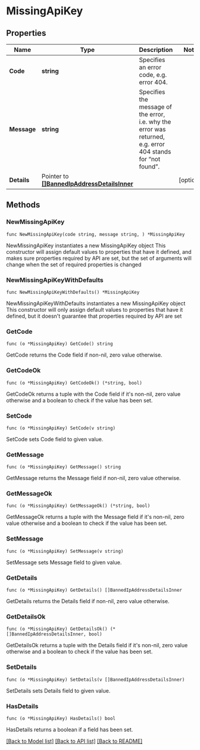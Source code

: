 # MissingApiKey

## Properties

Name | Type | Description | Notes
------------ | ------------- | ------------- | -------------
**Code** | **string** | Specifies an error code, e.g. error 404. | 
**Message** | **string** | Specifies the message of the error, i.e. why the error was returned, e.g. error 404 stands for “not found”. | 
**Details** | Pointer to [**[]BannedIpAddressDetailsInner**](BannedIpAddressDetailsInner.md) |  | [optional] 

## Methods

### NewMissingApiKey

`func NewMissingApiKey(code string, message string, ) *MissingApiKey`

NewMissingApiKey instantiates a new MissingApiKey object
This constructor will assign default values to properties that have it defined,
and makes sure properties required by API are set, but the set of arguments
will change when the set of required properties is changed

### NewMissingApiKeyWithDefaults

`func NewMissingApiKeyWithDefaults() *MissingApiKey`

NewMissingApiKeyWithDefaults instantiates a new MissingApiKey object
This constructor will only assign default values to properties that have it defined,
but it doesn't guarantee that properties required by API are set

### GetCode

`func (o *MissingApiKey) GetCode() string`

GetCode returns the Code field if non-nil, zero value otherwise.

### GetCodeOk

`func (o *MissingApiKey) GetCodeOk() (*string, bool)`

GetCodeOk returns a tuple with the Code field if it's non-nil, zero value otherwise
and a boolean to check if the value has been set.

### SetCode

`func (o *MissingApiKey) SetCode(v string)`

SetCode sets Code field to given value.


### GetMessage

`func (o *MissingApiKey) GetMessage() string`

GetMessage returns the Message field if non-nil, zero value otherwise.

### GetMessageOk

`func (o *MissingApiKey) GetMessageOk() (*string, bool)`

GetMessageOk returns a tuple with the Message field if it's non-nil, zero value otherwise
and a boolean to check if the value has been set.

### SetMessage

`func (o *MissingApiKey) SetMessage(v string)`

SetMessage sets Message field to given value.


### GetDetails

`func (o *MissingApiKey) GetDetails() []BannedIpAddressDetailsInner`

GetDetails returns the Details field if non-nil, zero value otherwise.

### GetDetailsOk

`func (o *MissingApiKey) GetDetailsOk() (*[]BannedIpAddressDetailsInner, bool)`

GetDetailsOk returns a tuple with the Details field if it's non-nil, zero value otherwise
and a boolean to check if the value has been set.

### SetDetails

`func (o *MissingApiKey) SetDetails(v []BannedIpAddressDetailsInner)`

SetDetails sets Details field to given value.

### HasDetails

`func (o *MissingApiKey) HasDetails() bool`

HasDetails returns a boolean if a field has been set.


[[Back to Model list]](../README.md#documentation-for-models) [[Back to API list]](../README.md#documentation-for-api-endpoints) [[Back to README]](../README.md)


